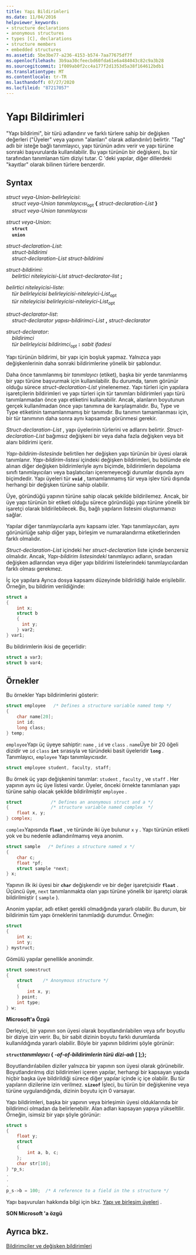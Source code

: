 ```yaml
---
title: Yapı Bildirimleri
ms.date: 11/04/2016
helpviewer_keywords:
- structure declarations
- anonymous structures
- types [C], declarations
- structure members
- embedded structures
ms.assetid: 5be3be77-a236-4153-b574-7aa77675df7f
ms.openlocfilehash: 3b9aa30cfeecbd60fda61e6a484043c82c9a3b28
ms.sourcegitcommit: 1f009ab0f2cc4a177f2d1353d5a38f164612bdb1
ms.translationtype: MT
ms.contentlocale: tr-TR
ms.lasthandoff: 07/27/2020
ms.locfileid: "87217057"
---
```

# <a name="structure-declarations"></a>Yapı Bildirimleri

"Yapı bildirimi", bir türü adlandırır ve farklı türlere sahip bir değişken değerleri ("Üyeler" veya yapının "alanları" olarak adlandırılır) belirtir. "Tag" adlı bir isteğe bağlı tanımlayıcı, yapı türünün adını verir ve yapı türüne sonraki başvurularda kullanılabilir. Bu yapı türünün bir değişkeni, bu tür tarafından tanımlanan tüm diziyi tutar. C 'deki yapılar, diğer dillerdeki "kayıtlar" olarak bilinen türlere benzerdir.

## <a name="syntax"></a>Syntax

*struct veya-Union-belirleyicisi*:<br/>
&nbsp;&nbsp;&nbsp;&nbsp;*struct veya-Union* *tanımlayıcısı*<sub>opt</sub> **{** *struct-declaration-List* **}**<br/>
&nbsp;&nbsp;&nbsp;&nbsp;*struct veya-Union* *tanımlayıcısı*

*struct veya-Union*:<br/>
&nbsp;&nbsp;&nbsp;&nbsp;**`struct`**<br/>
&nbsp;&nbsp;&nbsp;&nbsp;**`union`**

*struct-declaration-List*:<br/>
&nbsp;&nbsp;&nbsp;&nbsp;*struct-bildirimi*<br/>
&nbsp;&nbsp;&nbsp;&nbsp;*struct-declaration-List* *struct-bildirimi*

*struct-bildirimi*:<br/>
&nbsp;&nbsp;&nbsp;&nbsp;*belirtici niteleyicisi-List* *struct-declarator-list* **;**

*belirtici niteleyicisi-liste*:<br/>
&nbsp;&nbsp;&nbsp;&nbsp;*tür belirleyicisi* *belirleyicisi-niteleyici-List*<sub>opt</sub><br/>
&nbsp;&nbsp;&nbsp;&nbsp;*tür niteleyicisi* *belirleyicisi-niteleyici-List*<sub>opt</sub>

*struct-declarator-list*:<br/>
&nbsp;&nbsp;&nbsp;&nbsp;*struct-declarator* *yapısı-bildirimci-List* **,** *struct-declarator*

*struct-declarator*:<br/>
&nbsp;&nbsp;&nbsp;&nbsp;*bildirimci*<br/>
&nbsp;&nbsp;&nbsp;&nbsp;*tür belirleyicisi* *bildirimci*<sub>opt</sub> **:** *sabit ifadesi*

Yapı türünün bildirimi, bir yapı için boşluk yapmaz. Yalnızca yapı değişkenlerinin daha sonraki bildirimlerine yönelik bir şablondur.

Daha önce tanımlanmış bir *tanımlayıcı* (etiket), başka bir yerde tanımlanmış bir yapı türüne başvurmak için kullanılabilir. Bu durumda, tanım görünür olduğu sürece *struct-declaration-List* yinelenemez. Yapı türleri için yapılara işaretçilerin bildirimleri ve yapı türleri için tür tanımları bildirimleri yapı türü tanımlanmadan önce yapı etiketini kullanabilir. Ancak, alanların boyutunun gerçek kullanılmadan önce yapı tanımına de karşılaşmalıdır. Bu, Type ve Type etiketinin tamamlanmamış bir tanımıdır. Bu tanımın tamamlanması için, bir tür tanımının daha sonra aynı kapsamda görünmesi gerekir.

*Struct-declaration-List* , yapı üyelerinin türlerini ve adlarını belirtir. *Struct-declaration-List* bağımsız değişkeni bir veya daha fazla değişken veya bit alanı bildirimi içerir.

*Yapı-bildirim-listesinde* belirtilen her değişken yapı türünün bir üyesi olarak tanımlanır. *Yapı-bildirim-listesi* içindeki değişken bildirimleri, bu bölümde ele alınan diğer değişken bildirimleriyle aynı biçimde, bildirimlerin depolama sınıfı tanımlayıcıları veya başlatıcıları içeremeyeceği durumlar dışında aynı biçimdedir. Yapı üyeleri tür **`void`** , tamamlanmamış tür veya işlev türü dışında herhangi bir değişken türüne sahip olabilir.

Üye, göründüğü yapının türüne sahip olacak şekilde bildirilemez. Ancak, bir üye yapı türünün bir etiketi olduğu sürece göründüğü yapı türüne yönelik bir işaretçi olarak bildirilebilecek. Bu, bağlı yapıların listesini oluşturmanızı sağlar.

Yapılar diğer tanımlayıcılarla aynı kapsamı izler. Yapı tanımlayıcıları, aynı görünürlüğe sahip diğer yapı, birleşim ve numaralandırma etiketlerinden farklı olmalıdır.

*Struct-declaration-List* içindeki her *struct-declaration* liste içinde benzersiz olmalıdır. Ancak, *Yapı-bildirim listesindeki* tanımlayıcı adların, sıradan değişken adlarından veya diğer yapı bildirimi listelerindeki tanımlayıcılardan farklı olması gerekmez.

İç içe yapılara Ayrıca dosya kapsamı düzeyinde bildirildiği halde erişilebilir. Örneğin, bu bildirim verildiğinde:

```C
struct a
{
    int x;
    struct b
    {
      int y;
    } var2;
} var1;
```

Bu bildirimlerin ikisi de geçerlidir:

```C
struct a var3;
struct b var4;
```

## <a name="examples"></a>Örnekler

Bu örnekler Yapı bildirimlerini gösterir:

```C
struct employee   /* Defines a structure variable named temp */
{
    char name[20];
    int id;
    long class;
} temp;
```

`employee`Yapı üç üyeye sahiptir: `name` , `id` ve `class` . `name`Üye bir 20 öğeli dizidir ve `id` `class` **`int`** sırasıyla ve türündeki basit üyeleridir **`long`** . Tanımlayıcı, `employee` Yapı tanımlayıcısıdır.

```C
struct employee student, faculty, staff;
```

Bu örnek üç yapı değişkenini tanımlar: `student` , `faculty` , ve `staff` . Her yapının aynı üç üye listesi vardır. Üyeler, önceki örnekte tanımlanan yapı türüne sahip olacak şekilde bildirilmiştir `employee` .

```C
struct           /* Defines an anonymous struct and a */
{                /* structure variable named complex  */
    float x, y;
} complex;
```

`complex`Yapısında **`float`** , ve türünde iki üye bulunur `x` `y` . Yapı türünün etiketi yok ve bu nedenle adlandırılmamış veya anonim.

```C
struct sample   /* Defines a structure named x */
{
    char c;
    float *pf;
    struct sample *next;
} x;
```

Yapının ilk iki üyesi bir **`char`** değişkendir ve bir değer işaretçisidir **`float`** . Üçüncü üye, `next` tanımlanmakta olan yapı türüne yönelik bir işaretçi olarak bildirilmiştir ( `sample` ).

Anonim yapılar, adlı etiket gerekli olmadığında yararlı olabilir. Bu durum, bir bildirimin tüm yapı örneklerini tanımladığı durumdur. Örneğin:

```C
struct
{
    int x;
    int y;
} mystruct;
```

Gömülü yapılar genellikle anonimdir.

```C
struct somestruct
{
    struct    /* Anonymous structure */
    {
        int x, y;
    } point;
    int type;
} w;
```

**Microsoft'a Özgü**

Derleyici, bir yapının son üyesi olarak boyutlandırılabilen veya sıfır boyutlu bir diziye izin verir. Bu, bir sabit dizinin boyutu farklı durumlarda kullanıldığında yararlı olabilir. Böyle bir yapının bildirimi şöyle görünür:

**`struct`***tanımlayıcı* **{** *-of-of-bildirimlerin* *türü* <em>dizi-adı</em>** \[ ];};**

Boyutlandırılabilen diziler yalnızca bir yapının son üyesi olarak görünebilir. Boyutlandırılmış dizi bildirimleri içeren yapılar, herhangi bir kapsayan yapıda hiçbir başka üye bildirildiği sürece diğer yapılar içinde iç içe olabilir. Bu tür yapıların dizilerine izin verilmez. **`sizeof`** İşleci, bu türün bir değişkenine veya türüne uygulandığında, dizinin boyutu için 0 varsayar.

Yapı bildirimleri, başka bir yapının veya birleşimin üyesi olduklarında bir bildirimci olmadan da belirlenebilir. Alan adları kapsayan yapıya yükseltilir. Örneğin, isimsiz bir yapı şöyle görünür:

```C
struct s
{
    float y;
    struct
    {
        int a, b, c;
    };
    char str[10];
} *p_s;
.
.
.
p_s->b = 100;  /* A reference to a field in the s structure */
```

Yapı başvuruları hakkında bilgi için bkz. [Yapı ve birleşim üyeleri](../c-language/structure-and-union-members.md) .

**SON Microsoft 'a özgü**

## <a name="see-also"></a>Ayrıca bkz.

[Bildirimciler ve değişken bildirimleri](../c-language/declarators-and-variable-declarations.md)
